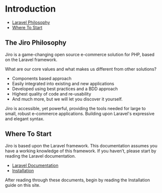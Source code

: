 # Introduction

- [Laravel Philosophy](#laravel-philosophy)
- [Where To Start](#where-to-start)

<a name="laravel-philosophy"></a>
## The Jiro Philosophy

Jiro is a game-changing open source e-commerce solution for PHP, based on the Laravel framework.

What are our core values and what makes us different from other solutions?

* Components based approach
* Easily integrated into existing and new applications
* Developed using best practices and a BDD approach
* Highest quality of code and re-usability
* And much more, but we will let you discover it yourself.

Jiro is accessible, yet powerful, providing the tools needed for large to small, robust e-commerce applications. Building upon Laravel's expressive and elegant syntax.

<a name="where-to-start"></a>
## Where To Start

Jiro is based upon the Laravel framework. This documentation assumes you have a working knowledge of this framework. If you haven’t, please start by reading the Laravel documentation.

- [Laravel Documentation](http://laravel.com)
- [Installation](/docs/installation)

After reading through these documents, begin by reading the Installation guide on this site.